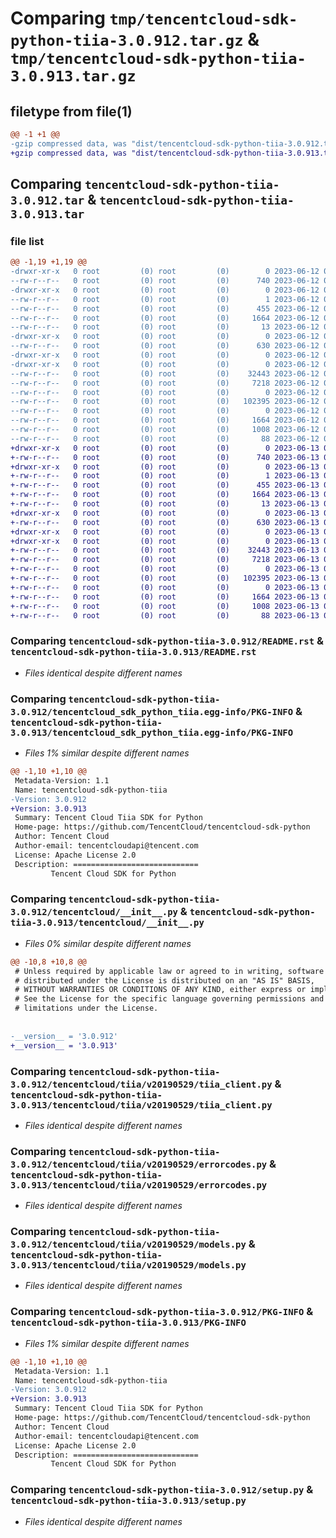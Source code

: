 # Comparing `tmp/tencentcloud-sdk-python-tiia-3.0.912.tar.gz` & `tmp/tencentcloud-sdk-python-tiia-3.0.913.tar.gz`

## filetype from file(1)

```diff
@@ -1 +1 @@
-gzip compressed data, was "dist/tencentcloud-sdk-python-tiia-3.0.912.tar", last modified: Mon Jun 12 03:14:20 2023, max compression
+gzip compressed data, was "dist/tencentcloud-sdk-python-tiia-3.0.913.tar", last modified: Tue Jun 13 02:27:21 2023, max compression
```

## Comparing `tencentcloud-sdk-python-tiia-3.0.912.tar` & `tencentcloud-sdk-python-tiia-3.0.913.tar`

### file list

```diff
@@ -1,19 +1,19 @@
-drwxr-xr-x   0 root         (0) root         (0)        0 2023-06-12 03:14:20.000000 tencentcloud-sdk-python-tiia-3.0.912/
--rw-r--r--   0 root         (0) root         (0)      740 2023-06-12 03:14:20.000000 tencentcloud-sdk-python-tiia-3.0.912/README.rst
-drwxr-xr-x   0 root         (0) root         (0)        0 2023-06-12 03:14:20.000000 tencentcloud-sdk-python-tiia-3.0.912/tencentcloud_sdk_python_tiia.egg-info/
--rw-r--r--   0 root         (0) root         (0)        1 2023-06-12 03:14:20.000000 tencentcloud-sdk-python-tiia-3.0.912/tencentcloud_sdk_python_tiia.egg-info/dependency_links.txt
--rw-r--r--   0 root         (0) root         (0)      455 2023-06-12 03:14:20.000000 tencentcloud-sdk-python-tiia-3.0.912/tencentcloud_sdk_python_tiia.egg-info/SOURCES.txt
--rw-r--r--   0 root         (0) root         (0)     1664 2023-06-12 03:14:20.000000 tencentcloud-sdk-python-tiia-3.0.912/tencentcloud_sdk_python_tiia.egg-info/PKG-INFO
--rw-r--r--   0 root         (0) root         (0)       13 2023-06-12 03:14:20.000000 tencentcloud-sdk-python-tiia-3.0.912/tencentcloud_sdk_python_tiia.egg-info/top_level.txt
-drwxr-xr-x   0 root         (0) root         (0)        0 2023-06-12 03:14:20.000000 tencentcloud-sdk-python-tiia-3.0.912/tencentcloud/
--rw-r--r--   0 root         (0) root         (0)      630 2023-06-12 03:14:20.000000 tencentcloud-sdk-python-tiia-3.0.912/tencentcloud/__init__.py
-drwxr-xr-x   0 root         (0) root         (0)        0 2023-06-12 03:14:20.000000 tencentcloud-sdk-python-tiia-3.0.912/tencentcloud/tiia/
-drwxr-xr-x   0 root         (0) root         (0)        0 2023-06-12 03:14:20.000000 tencentcloud-sdk-python-tiia-3.0.912/tencentcloud/tiia/v20190529/
--rw-r--r--   0 root         (0) root         (0)    32443 2023-06-12 03:14:20.000000 tencentcloud-sdk-python-tiia-3.0.912/tencentcloud/tiia/v20190529/tiia_client.py
--rw-r--r--   0 root         (0) root         (0)     7218 2023-06-12 03:14:20.000000 tencentcloud-sdk-python-tiia-3.0.912/tencentcloud/tiia/v20190529/errorcodes.py
--rw-r--r--   0 root         (0) root         (0)        0 2023-06-12 03:14:20.000000 tencentcloud-sdk-python-tiia-3.0.912/tencentcloud/tiia/v20190529/__init__.py
--rw-r--r--   0 root         (0) root         (0)   102395 2023-06-12 03:14:20.000000 tencentcloud-sdk-python-tiia-3.0.912/tencentcloud/tiia/v20190529/models.py
--rw-r--r--   0 root         (0) root         (0)        0 2023-06-12 03:14:20.000000 tencentcloud-sdk-python-tiia-3.0.912/tencentcloud/tiia/__init__.py
--rw-r--r--   0 root         (0) root         (0)     1664 2023-06-12 03:14:20.000000 tencentcloud-sdk-python-tiia-3.0.912/PKG-INFO
--rw-r--r--   0 root         (0) root         (0)     1008 2023-06-12 03:14:20.000000 tencentcloud-sdk-python-tiia-3.0.912/setup.py
--rw-r--r--   0 root         (0) root         (0)       88 2023-06-12 03:14:20.000000 tencentcloud-sdk-python-tiia-3.0.912/setup.cfg
+drwxr-xr-x   0 root         (0) root         (0)        0 2023-06-13 02:27:21.000000 tencentcloud-sdk-python-tiia-3.0.913/
+-rw-r--r--   0 root         (0) root         (0)      740 2023-06-13 02:27:21.000000 tencentcloud-sdk-python-tiia-3.0.913/README.rst
+drwxr-xr-x   0 root         (0) root         (0)        0 2023-06-13 02:27:21.000000 tencentcloud-sdk-python-tiia-3.0.913/tencentcloud_sdk_python_tiia.egg-info/
+-rw-r--r--   0 root         (0) root         (0)        1 2023-06-13 02:27:21.000000 tencentcloud-sdk-python-tiia-3.0.913/tencentcloud_sdk_python_tiia.egg-info/dependency_links.txt
+-rw-r--r--   0 root         (0) root         (0)      455 2023-06-13 02:27:21.000000 tencentcloud-sdk-python-tiia-3.0.913/tencentcloud_sdk_python_tiia.egg-info/SOURCES.txt
+-rw-r--r--   0 root         (0) root         (0)     1664 2023-06-13 02:27:21.000000 tencentcloud-sdk-python-tiia-3.0.913/tencentcloud_sdk_python_tiia.egg-info/PKG-INFO
+-rw-r--r--   0 root         (0) root         (0)       13 2023-06-13 02:27:21.000000 tencentcloud-sdk-python-tiia-3.0.913/tencentcloud_sdk_python_tiia.egg-info/top_level.txt
+drwxr-xr-x   0 root         (0) root         (0)        0 2023-06-13 02:27:21.000000 tencentcloud-sdk-python-tiia-3.0.913/tencentcloud/
+-rw-r--r--   0 root         (0) root         (0)      630 2023-06-13 02:27:21.000000 tencentcloud-sdk-python-tiia-3.0.913/tencentcloud/__init__.py
+drwxr-xr-x   0 root         (0) root         (0)        0 2023-06-13 02:27:21.000000 tencentcloud-sdk-python-tiia-3.0.913/tencentcloud/tiia/
+drwxr-xr-x   0 root         (0) root         (0)        0 2023-06-13 02:27:21.000000 tencentcloud-sdk-python-tiia-3.0.913/tencentcloud/tiia/v20190529/
+-rw-r--r--   0 root         (0) root         (0)    32443 2023-06-13 02:27:21.000000 tencentcloud-sdk-python-tiia-3.0.913/tencentcloud/tiia/v20190529/tiia_client.py
+-rw-r--r--   0 root         (0) root         (0)     7218 2023-06-13 02:27:21.000000 tencentcloud-sdk-python-tiia-3.0.913/tencentcloud/tiia/v20190529/errorcodes.py
+-rw-r--r--   0 root         (0) root         (0)        0 2023-06-13 02:27:21.000000 tencentcloud-sdk-python-tiia-3.0.913/tencentcloud/tiia/v20190529/__init__.py
+-rw-r--r--   0 root         (0) root         (0)   102395 2023-06-13 02:27:21.000000 tencentcloud-sdk-python-tiia-3.0.913/tencentcloud/tiia/v20190529/models.py
+-rw-r--r--   0 root         (0) root         (0)        0 2023-06-13 02:27:21.000000 tencentcloud-sdk-python-tiia-3.0.913/tencentcloud/tiia/__init__.py
+-rw-r--r--   0 root         (0) root         (0)     1664 2023-06-13 02:27:21.000000 tencentcloud-sdk-python-tiia-3.0.913/PKG-INFO
+-rw-r--r--   0 root         (0) root         (0)     1008 2023-06-13 02:27:21.000000 tencentcloud-sdk-python-tiia-3.0.913/setup.py
+-rw-r--r--   0 root         (0) root         (0)       88 2023-06-13 02:27:21.000000 tencentcloud-sdk-python-tiia-3.0.913/setup.cfg
```

### Comparing `tencentcloud-sdk-python-tiia-3.0.912/README.rst` & `tencentcloud-sdk-python-tiia-3.0.913/README.rst`

 * *Files identical despite different names*

### Comparing `tencentcloud-sdk-python-tiia-3.0.912/tencentcloud_sdk_python_tiia.egg-info/PKG-INFO` & `tencentcloud-sdk-python-tiia-3.0.913/tencentcloud_sdk_python_tiia.egg-info/PKG-INFO`

 * *Files 1% similar despite different names*

```diff
@@ -1,10 +1,10 @@
 Metadata-Version: 1.1
 Name: tencentcloud-sdk-python-tiia
-Version: 3.0.912
+Version: 3.0.913
 Summary: Tencent Cloud Tiia SDK for Python
 Home-page: https://github.com/TencentCloud/tencentcloud-sdk-python
 Author: Tencent Cloud
 Author-email: tencentcloudapi@tencent.com
 License: Apache License 2.0
 Description: ============================
         Tencent Cloud SDK for Python
```

### Comparing `tencentcloud-sdk-python-tiia-3.0.912/tencentcloud/__init__.py` & `tencentcloud-sdk-python-tiia-3.0.913/tencentcloud/__init__.py`

 * *Files 0% similar despite different names*

```diff
@@ -10,8 +10,8 @@
 # Unless required by applicable law or agreed to in writing, software
 # distributed under the License is distributed on an "AS IS" BASIS,
 # WITHOUT WARRANTIES OR CONDITIONS OF ANY KIND, either express or implied.
 # See the License for the specific language governing permissions and
 # limitations under the License.
 
 
-__version__ = '3.0.912'
+__version__ = '3.0.913'
```

### Comparing `tencentcloud-sdk-python-tiia-3.0.912/tencentcloud/tiia/v20190529/tiia_client.py` & `tencentcloud-sdk-python-tiia-3.0.913/tencentcloud/tiia/v20190529/tiia_client.py`

 * *Files identical despite different names*

### Comparing `tencentcloud-sdk-python-tiia-3.0.912/tencentcloud/tiia/v20190529/errorcodes.py` & `tencentcloud-sdk-python-tiia-3.0.913/tencentcloud/tiia/v20190529/errorcodes.py`

 * *Files identical despite different names*

### Comparing `tencentcloud-sdk-python-tiia-3.0.912/tencentcloud/tiia/v20190529/models.py` & `tencentcloud-sdk-python-tiia-3.0.913/tencentcloud/tiia/v20190529/models.py`

 * *Files identical despite different names*

### Comparing `tencentcloud-sdk-python-tiia-3.0.912/PKG-INFO` & `tencentcloud-sdk-python-tiia-3.0.913/PKG-INFO`

 * *Files 1% similar despite different names*

```diff
@@ -1,10 +1,10 @@
 Metadata-Version: 1.1
 Name: tencentcloud-sdk-python-tiia
-Version: 3.0.912
+Version: 3.0.913
 Summary: Tencent Cloud Tiia SDK for Python
 Home-page: https://github.com/TencentCloud/tencentcloud-sdk-python
 Author: Tencent Cloud
 Author-email: tencentcloudapi@tencent.com
 License: Apache License 2.0
 Description: ============================
         Tencent Cloud SDK for Python
```

### Comparing `tencentcloud-sdk-python-tiia-3.0.912/setup.py` & `tencentcloud-sdk-python-tiia-3.0.913/setup.py`

 * *Files identical despite different names*

